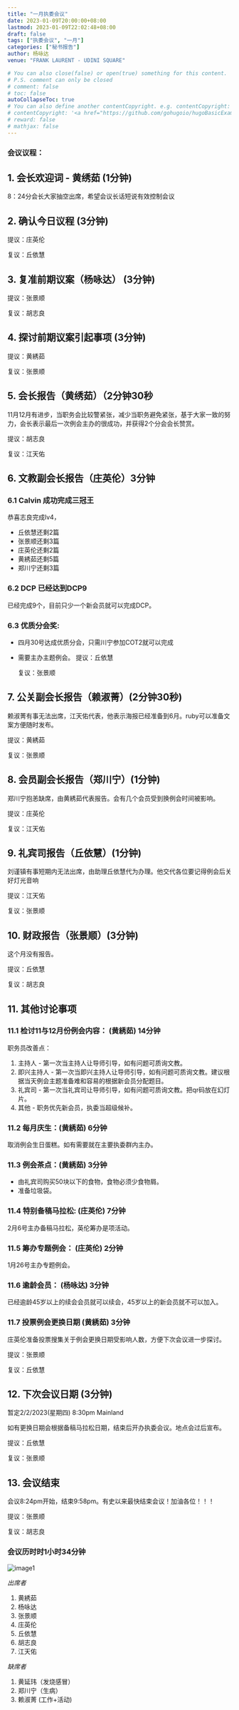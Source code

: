 ```yaml
---
title: "一月执委会议"
date: 2023-01-09T20:00:00+08:00
lastmod: 2023-01-09T22:02:48+08:00
draft: false
tags: ["执委会议", "一月"]
categories: ["秘书报告"]
author: 杨咏达
venue: "FRANK LAURENT - UDINI SQUARE"

# You can also close(false) or open(true) something for this content.
# P.S. comment can only be closed
# comment: false
# toc: false
autoCollapseToc: true
# You can also define another contentCopyright. e.g. contentCopyright: "This is another copyright."
# contentCopyright: '<a href="https://github.com/gohugoio/hugoBasicExample" rel="noopener" target="_blank">See origin</a>'
# reward: false
# mathjax: false
---
```


### 会议议程：
## 1. 会长欢迎词 - 黄绣茹 (1分钟)
8：24分会长大家抽空出席，希望会议长话短说有效控制会议

## 2. 确认今日议程 (3分钟)
  提议：庄英伦

  复议：丘依慧
 
      
## 3. 复准前期议案（杨咏达） (3分钟)
  提议：张景顺

  复议：胡志良

## 4. 探讨前期议案引起事项 (3分钟)

  提议：黄綉茹

  复议：张景顺

## 5. 会长报告（黄绣茹）（2分钟30秒
11月12月有进步，当职务会比较警紧张，减少当职务避免紧张，基于大家一致的努力，会长表示最后一次例会主办的很成功，并获得2个分会会长赞赏。



  提议：胡志良

  复议：江天佑

## 6. 文教副会长报告（庄英伦）3分钟


### 6.1 Calvin 成功完成三冠王

恭喜志良完成lv4，
- 丘依慧还剩2篇
- 张景顺还剩3篇
- 庄英伦还剩2篇
- 黄綉茹还剩5篇
- 郑川宁还剩3篇
### 6.2 DCP 已经达到DCP9
已经完成9个，目前只少一个新会员就可以完成DCP。
### 6.3 优质分会奖: 
- 四月30号达成优质分会，只需川宁参加COT2就可以完成
- 需要主办主题例会。
  提议：丘依慧

  复议：张景顺

## 7. 公关副会长报告（赖淑菁）(2分钟30秒)
赖淑菁有事无法出席，江天佑代表，他表示海报已经准备到6月。ruby可以准备文案方便随时发布。

  提议：黄綉茹

  复议：张景顺

## 8. 会员副会长报告（郑川宁）(1分钟)

郑川宁抱恙缺席，由黄綉茹代表报告。会有几个会员受到换例会时间被影响。


  提议：庄英伦

  复议：江天佑

## 9. 礼宾司报告（丘依慧）(1分钟)
刘谨镇有事短期内无法出席，由助理丘依慧代为办理。他交代各位要记得例会后关好灯光音响


  提议：江天佑

  复议：张景顺

## 10. 财政报告（张景顺）(3分钟)
这个月没有报告。


  提议：丘依慧

  复议：胡志良

## 11. 其他讨论事项 




### 11.1 检讨11与12月份例会内容： (黄綉茹) 14分钟


职务员改善点：
1. 主持人 - 第一次当主持人让导师引导，如有问题可质询文教。
2. 即兴主持人 - 第一次当即兴主持人让导师引导，如有问题可质询文教。建议根据当天例会主题准备难和容易的根据新会员分配题目。
3. 礼宾司 - 第一次当礼宾司让导师引导，如有问题可质询文教。把qr码放在幻灯片。
4. 其他 - 职务优先新会员，执委当超级候补。

### 11.2 每月庆生：(黄綉茹) 6分钟
取消例会生日蛋糕。如有需要就在主要执委群内主办。

### 11.3 例会茶点：(黄綉茹) 3分钟
- 由礼宾司购买50块以下的食物，食物必须少食物屑。
- 准备垃圾袋。


### 11.4 特别备稿马拉松: (庄英伦) 7分钟
2月6号主办备稿马拉松，英伦筹办是项活动。

### 11.5 筹办专题例会： (庄英伦) 2分钟
1月26号主办专题例会。

### 11.6 逾龄会员： (杨咏达) 3分钟
已经逾龄45岁以上的续会会员就可以续会，45岁以上的新会员就不可以加入。

### 11.7 投票例会更换日期 (黄綉茹) 3分钟
庄英伦准备投票搜集关于例会更换日期受影响人数，方便下次会议进一步探讨。


  提议：张景顺

  复议：丘依慧

## 12. 下次会议日期 (3分钟)
  暂定2/2/2023(星期四) 8:30pm Mainland


  如有更换日期会根据备稿马拉松日期，结束后开办执委会议。地点会过后宣布。

  提议：丘依慧

  复议：张景顺

## 13. 会议结束
会议8:24pm开始，结束9:58pm。有史以来最快结束会议！加油各位！！！

  提议：张景顺

  复议：胡志良

 
### 会议历时时1小时34分钟


![image1](/tmc/file/2023/1/1.jpeg "image1")

*出席者*
1. 黄綉茹
2. 杨咏达
3. 张景顺
4. 庄英伦
5. 丘依慧
6. 胡志良
7. 江天佑

*缺席者*
1. 黄延玮（发烧感冒）
2. 郑川宁（生病）
3. 赖淑菁 (工作+活动)

